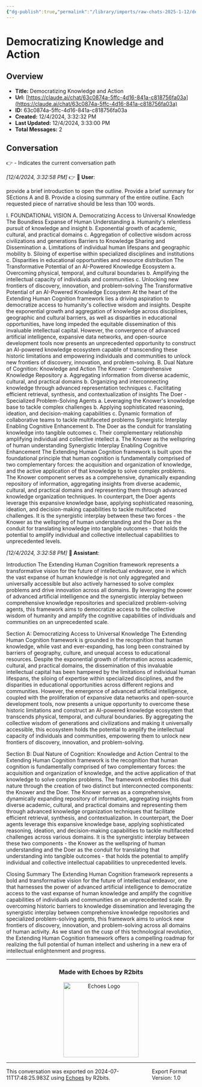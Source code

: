 ```yaml
---
{"dg-publish":true,"permalink":"/library/imports/raw-chats-2025-1-12/democratizing-knowledge-and-action/"}
---
```


# Democratizing Knowledge and Action

## Overview
- **Title:** Democratizing Knowledge and Action
- **Url:** [https://claude.ai/chat/63c0874a-5ffc-4d16-841a-c818756fa03a](https://claude.ai/chat/63c0874a-5ffc-4d16-841a-c818756fa03a)
- **ID:** 63c0874a-5ffc-4d16-841a-c818756fa03a
- **Created:** 12/4/2024, 3:32:32 PM
- **Last Updated:** 12/4/2024, 3:33:00 PM
- **Total Messages:** 2

## Conversation
👉 - Indicates the current conversation path

<i>[12/4/2024, 3:32:58 PM]</i> 👉 <b>👤 User</b>: 

provide a brief introduction to open the outline. Provide a brief summary for SEctions A and B. Provide a closing summary of the entire outline. Each requested piece of narrative should be less than 100 words.

I. FOUNDATIONAL VISION
A. Democratizing Access to Universal Knowledge
The Boundless Expanse of Human Understanding
a. Humanity's relentless pursuit of knowledge and insight
b. Exponential growth of academic, cultural, and practical domains
c. Aggregation of collective wisdom across civilizations and generations
Barriers to Knowledge Sharing and Dissemination
a. Limitations of individual human lifespans and geographic mobility
b. Siloing of expertise within specialized disciplines and institutions
c. Disparities in educational opportunities and resource distribution
The Transformative Potential of an AI-Powered Knowledge Ecosystem
a. Overcoming physical, temporal, and cultural boundaries
b. Amplifying the intellectual capacity of individuals and communities
c. Unlocking new frontiers of discovery, innovation, and problem-solving
The Transformative Potential of an AI-Powered Knowledge Ecosystem
At the heart of the Extending Human Cognition framework lies a driving aspiration to democratize access to humanity's collective wisdom and insights. Despite the exponential growth and aggregation of knowledge across disciplines, geographic and cultural barriers, as well as disparities in educational opportunities, have long impeded the equitable dissemination of this invaluable intellectual capital. However, the convergence of advanced artificial intelligence, expansive data networks, and open-source development tools now presents an unprecedented opportunity to construct an AI-powered knowledge ecosystem capable of transcending these historic limitations and empowering individuals and communities to unlock new frontiers of discovery, innovation, and problem-solving.
B. Dual Nature of Cognition: Knowledge and Action
The Knower - Comprehensive Knowledge Repository
a. Aggregating information from diverse academic, cultural, and practical domains
b. Organizing and interconnecting knowledge through advanced representation techniques
c. Facilitating efficient retrieval, synthesis, and contextualization of insights
The Doer - Specialized Problem-Solving Agents
a. Leveraging the Knower's knowledge base to tackle complex challenges
b. Applying sophisticated reasoning, ideation, and decision-making capabilities
c. Dynamic formation of collaborative teams to tackle multifaceted problems
Synergistic Interplay Enabling Cognitive Enhancement
b. The Doer as the conduit for translating knowledge into tangible outcomes
c. Their complementary relationship amplifying individual and collective intellect
a. The Knower as the wellspring of human understanding
Synergistic Interplay Enabling Cognitive Enhancement
The Extending Human Cognition framework is built upon the foundational principle that human cognition is fundamentally comprised of two complementary forces: the acquisition and organization of knowledge, and the active application of that knowledge to solve complex problems. The Knower component serves as a comprehensive, dynamically expanding repository of information, aggregating insights from diverse academic, cultural, and practical domains and representing them through advanced knowledge organization techniques. In counterpart, the Doer agents leverage this expansive knowledge base, applying sophisticated reasoning, ideation, and decision-making capabilities to tackle multifaceted challenges. It is the synergistic interplay between these two forces - the Knower as the wellspring of human understanding and the Doer as the conduit for translating knowledge into tangible outcomes - that holds the potential to amplify individual and collective intellectual capabilities to unprecedented levels.<br>

<i>[12/4/2024, 3:32:58 PM]</i> <b>🤖 Assistant</b>: 

 Introduction
The Extending Human Cognition framework represents a transformative vision for the future of intellectual endeavor, one in which the vast expanse of human knowledge is not only aggregated and universally accessible but also actively harnessed to solve complex problems and drive innovation across all domains. By leveraging the power of advanced artificial intelligence and the synergistic interplay between comprehensive knowledge repositories and specialized problem-solving agents, this framework aims to democratize access to the collective wisdom of humanity and amplify the cognitive capabilities of individuals and communities on an unprecedented scale.

Section A: Democratizing Access to Universal Knowledge
The Extending Human Cognition framework is grounded in the recognition that human knowledge, while vast and ever-expanding, has long been constrained by barriers of geography, culture, and unequal access to educational resources. Despite the exponential growth of information across academic, cultural, and practical domains, the dissemination of this invaluable intellectual capital has been hampered by the limitations of individual human lifespans, the siloing of expertise within specialized disciplines, and the disparities in educational opportunities across different regions and communities. However, the emergence of advanced artificial intelligence, coupled with the proliferation of expansive data networks and open-source development tools, now presents a unique opportunity to overcome these historic limitations and construct an AI-powered knowledge ecosystem that transcends physical, temporal, and cultural boundaries. By aggregating the collective wisdom of generations and civilizations and making it universally accessible, this ecosystem holds the potential to amplify the intellectual capacity of individuals and communities, empowering them to unlock new frontiers of discovery, innovation, and problem-solving.

Section B: Dual Nature of Cognition: Knowledge and Action
Central to the Extending Human Cognition framework is the recognition that human cognition is fundamentally comprised of two complementary forces: the acquisition and organization of knowledge, and the active application of that knowledge to solve complex problems. The framework embodies this dual nature through the creation of two distinct but interconnected components: the Knower and the Doer. The Knower serves as a comprehensive, dynamically expanding repository of information, aggregating insights from diverse academic, cultural, and practical domains and representing them through advanced knowledge organization techniques that facilitate efficient retrieval, synthesis, and contextualization. In counterpart, the Doer agents leverage this expansive knowledge base, applying sophisticated reasoning, ideation, and decision-making capabilities to tackle multifaceted challenges across various domains. It is the synergistic interplay between these two components - the Knower as the wellspring of human understanding and the Doer as the conduit for translating that understanding into tangible outcomes - that holds the potential to amplify individual and collective intellectual capabilities to unprecedented levels.

Closing Summary
The Extending Human Cognition framework represents a bold and transformative vision for the future of intellectual endeavor, one that harnesses the power of advanced artificial intelligence to democratize access to the vast expanse of human knowledge and amplify the cognitive capabilities of individuals and communities on an unprecedented scale. By overcoming historic barriers to knowledge dissemination and leveraging the synergistic interplay between comprehensive knowledge repositories and specialized problem-solving agents, this framework aims to unlock new frontiers of discovery, innovation, and problem-solving across all domains of human activity. As we stand on the cusp of this technological revolution, the Extending Human Cognition framework offers a compelling roadmap for realizing the full potential of human intellect and ushering in a new era of intellectual enlightenment and progress.<br>

---

<div align="center">

### Made with Echoes by R2bits

<a href="https://echoes.r2bits.com">
  <img src="https://images.squarespace-cdn.com/content/v1/6493af4741c13939d335f0b8/18b27467-2da2-43b7-8d44-234bccf4f462/MINI_ECHOES_LOGO_NORMAL_WHITE_TEXT_SMALL-05-14+%281%29.png?format=300w" alt="Echoes Logo" width="200"/>
</a>

</div>

---

<div style="display: flex; justify-content: space-between;">
  <span>This conversation was exported on 2024-07-11T17:48:25.983Z using <a href="https://echoes.r2bits.com">Echoes</a> by R2bits.</span>
  <span>Export Format Version: 1.0</span>
</div>
